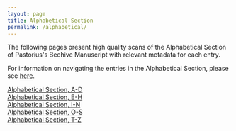 ```yaml
---
layout: page
title: Alphabetical Section
permalink: /alphabetical/
---
```


The following pages present high quality scans of the Alphabetical Section of Pastorius's Beehive Manuscript with relevant metadata for each entry.

For information on navigating the entries in the Alphabetical Section, please see [here](alpha-documentation.md).

[Alphabetical Section, A-D](alpha-ad.md)  
[Alphabetical Section, E-H](alpha-eh.md)  
[Alphabetical Section, I-N](alpha-in.md)  
[Alphabetical Section, O-S](alpha-os.md)  
[Alphabetical Section, T-Z](alpha-tz.md)  
